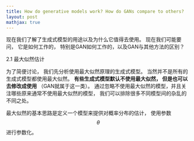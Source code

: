 ```yaml
---
title: How do generative models work? How do GANs compare to others?
layout: post
mathjax: true
---
```


现在我们了解了生成式模型的用途以及为什么它值得去使用。 现在我们可能要问， 它是如何工作的， 特别是GAN如何工作的，以及GAN与其他方法的区别？

2.1 最大似然估计

为了简便讨论， 我们先分析使用最大似然原理的生成式模型。 当然并不是所有的生成式模型都使用最大似然。 **有些生成式模型默认不使用最大似然， 但是也可以去修改成使用** （GAN就属于这一类）。 
通过忽略不使用最大似然的模型，并且关注哪些原来通常不使用最大似然的模型， 我们可以排除很多不同模型间的杂乱的不同之处。

最大似然的基本思路是定义一个模型来提供对概率分布的估计， 使用参数 $$\theta$$ 进行参数化。 





